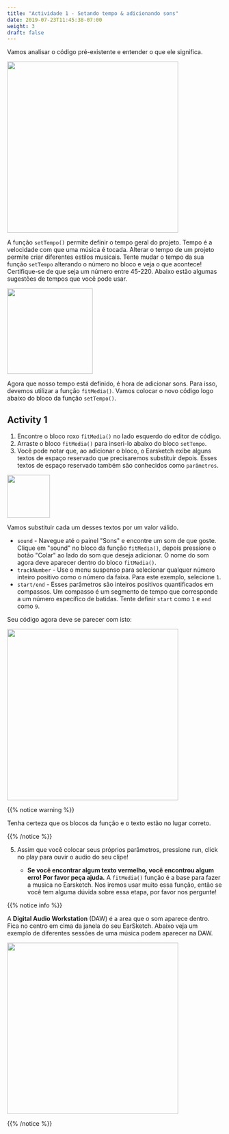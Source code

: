 ```yaml
---
title: "Actividade 1 - Setando tempo & adicionando sons"
date: 2019-07-23T11:45:38-07:00
weight: 3
draft: false
---
```



Vamos analisar o código pré-existente e entender o que ele significa.

<img src="../img/screenshot-setup-complete.png" height="400"/>

A função `setTempo()` permite definir o tempo geral do projeto. Tempo é a velocidade com que uma música é tocada. Alterar o tempo de um projeto permite criar diferentes estilos musicais. Tente mudar o tempo da sua função `setTempo` alterando o número no bloco e veja o que acontece! Certifique-se de que seja um número entre 45-220. Abaixo estão algumas sugestões de tempos que você pode usar.

<img src="../img/img-tempo1.png" height="200"/>

Agora que nosso tempo está definido, é hora de adicionar sons. Para isso, devemos utilizar a função `fitMedia()`. Vamos colocar o novo código logo abaixo do bloco da função `setTempo()`.

## Activity 1

1. Encontre o bloco roxo `fitMedia()` no lado esquerdo do editor de código.
2. Arraste o bloco `fitMedia()` para inseri-lo abaixo do bloco `setTempo`.
3. Você pode notar que, ao adicionar o bloco, o Earsketch exibe alguns textos de espaço reservado que precisaremos substituir depois. Esses textos de espaço reservado também são conhecidos como `parâmetros`.

<img src="../img/screenshot-parameters.png" height="100"/>

Vamos substituir cada um desses textos por um valor válido.

- `sound` - Navegue até o painel "Sons" e encontre um som de que goste. Clique em "sound" no bloco da função `fitMedia()`, depois pressione o botão "Colar" ao lado do som que deseja adicionar. O nome do som agora deve aparecer dentro do bloco `fitMedia()`.
- `trackNumber` - Use o menu suspenso para selecionar qualquer número inteiro positivo como o número da faixa. Para este exemplo, selecione `1`.
- `start/end` - Esses parâmetros são inteiros positivos quantificados em compassos. Um compasso é um segmento de tempo que corresponde a um número específico de batidas. Tente definir `start` como `1` e `end` como `9`.

Seu código agora deve se parecer com isto:

<img src="../img/screenshot-fit-media.png" height="400"/>

{{% notice warning %}}

Tenha certeza que os blocos da função e o texto estão no lugar correto.

{{% /notice %}}

5. Assim que você colocar seus próprios parâmetros, pressione run, click no play para ouvir o audio do seu clipe!

    - **Se você encontrar algum texto vermelho, você encontrou algum erro! Por favor peça ajuda.** A `fitMedia()` função é a base para fazer a musica no Earsketch. Nos iremos usar muito essa função, então se você tem alguma dúvida sobre essa etapa, por favor nos pergunte!

{{% notice info %}}

A **Digital Audio Workstation** (DAW) é a area que o som aparece dentro. Fica no centro em cima da janela do seu EarSketch. Abaixo veja um exemplo de diferentes sessões de uma música podem aparecer na DAW.

<img src="../img/screenshot-daw.png" height="400"/>

{{% /notice %}}